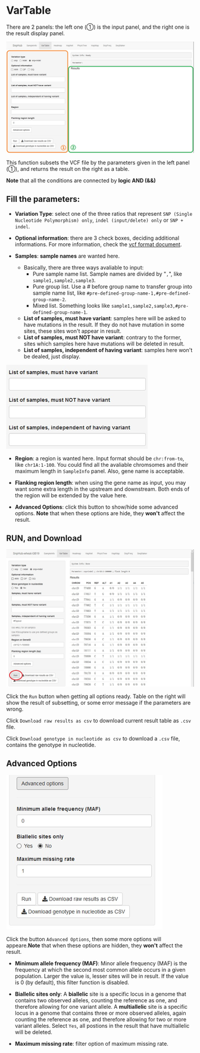# VarTable

There are 2 panels: the left one (①) is the input panel, and the right one is the result display panel.

![VarTable tag](./../img/VarTable-1.jpg)

This function subsets the VCF file by the parameters given in the left panel (①), and returns the result on the right as a table.

**Note** that all the conditions are connected by **logic AND (&&)**

## Fill the parameters:

- **Variation Type**: select one of the three ratios that represent `SNP (Single Nucleotide Polymorphism) only`, `indel (input/delete) only` or `SNP + indel`.

- **Optional information**: there are 3 check boxes, deciding additional informations. For more information, check the [vcf format document](https://samtools.github.io/hts-specs/VCFv4.2.pdf).

- **Samples**: **sample names** are wanted here.
	- Basically, there are three ways avaliable to input:
		- Pure sample name list. Sample names are divided by "`,`", like `sample1,sample2,sample3`.
		- Pure group list. Use a *#* before group name to transfer group into sample name list, like `#pre-defined-group-name-1,#pre-defined-group-name-2`. 
		- Mixed list. Something looks like `sample1,sample2,sample3,#pre-defined-group-name-1`.
	- **List of samples, must have variant**: samples here will be asked to have mutations in the result. If they do not have mutation in some sites, these sites won't appear in result.
	- **List of samples, must NOT have variant**: contrary to the former, sites which samples here have mutations will be deleted in result.
	- **List of samples, independent of having variant**: samples here won't be dealed, just display.

![Samples of VarTable](./../img/VarTable-2.jpg)

- **Region**: a region is wanted here. Input format should be `chr:from-to`, like `chr1A:1-100`. You could find all the avaliable chromsomes and their maximum length in `SampleInfo` panel. Also, gene name is acceptable.

- **Flanking region length**: when using the gene name as input, you may want some extra length in the upstream and downstream. Both ends of the region will be extended by the value here.

- **Advanced Options**: click this button to show/hide some advanced options. **Note** that when these options are hide, they **won't** affect the result.

## RUN, and Download

![Result of VarTable](./../img/VarTable-4.jpg)

Click the `Run` button when getting all options ready. Table on the right will show the result of subsetting, or some error message if the parameters are wrong.

Click `Download raw results as csv` to download current result table as `.csv` file.

Click `Download genotype in nucleotide as csv` to download a `.csv` file, contains the genotype in nucleotide.

## Advanced Options

![Advanced options of VarTable](./../img/VarTable-3.jpg)

Click the button `Advanced Options`, then some more options will appeare.**Note** that when these options are hidden, they **won't** affect the result.

- **Minimum allele frequency (MAF)**: Minor allele frequency (MAF) is the frequency at which the second most common allele occurs in a given population. Larger the value is, lesser sites will be in result. If the value is 0 (by default), this filter function is disabled.

- **Biallelic sites only**: A **biallelic** site is a specific locus in a genome that contains two observed alleles, counting the reference as one, and therefore allowing for one variant allele. A **multiallelic** site is a specific locus in a genome that contains three or more observed alleles, again counting the reference as one, and therefore allowing for two or more variant alleles. Select `Yes`, all postions in the result that have multiallelic will be deleted.

- **Maximum missing rate**: filter option of maximum missing rate.
